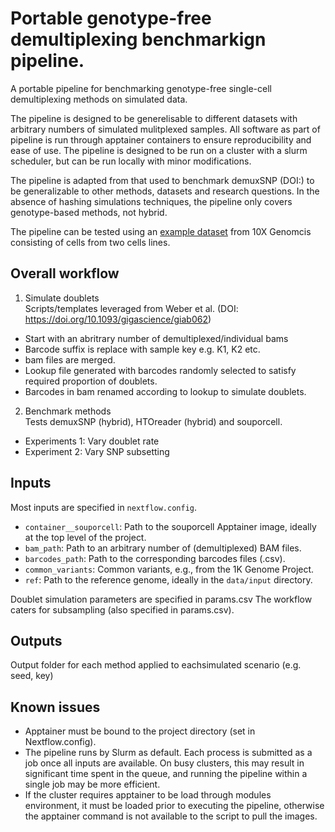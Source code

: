 # Portable genotype-free demultiplexing benchmarkign pipeline.

A portable pipeline for benchmarking genotype-free single-cell demultiplexing methods on simulated data.

The pipeline is designed to be generelisable to different datasets with arbitrary numbers of simulated mulitplexed samples.
All software as part of pipeline is run through apptainer containers to ensure reproducibility and ease of use.
The pipeline is designed to be run on a cluster with a slurm scheduler, but can be run locally with minor modifications.

The pipeline is adapted from that used to benchmark demuxSNP (DOI:) to be generalizable to other methods, datasets and research questions.
In the absence of hashing simulations techniques, the pipeline only covers genotype-based methods, not hybrid.

The pipeline can be tested using an [example dataset](https://www.10xgenomics.com/datasets/10-k-1-1-mixture-of-raji-and-jurkat-cells-multiplexed-2-cm-os-3-1-standard-6-0-0) from 10X Genomcis consisting of cells from two cells lines.

## Overall workflow

1. Simulate doublets  
Scripts/templates leveraged from Weber et al. (DOI: https://doi.org/10.1093/gigascience/giab062)
- Start with an abritrary number of demultiplexed/individual bams
- Barcode suffix is replace with sample key e.g. K1, K2 etc.
- bam files are merged.
- Lookup file generated with barcodes randomly selected to satisfy required proportion of doublets.
- Barcodes in bam renamed according to lookup to simulate doublets.  
2. Benchmark methods  
Tests demuxSNP (hybrid), HTOreader (hybrid) and souporcell.
- Experiments 1: Vary doublet rate
- Experiment 2: Vary SNP subsetting

## Inputs

Most inputs are specified in `nextflow.config`.
- `container__souporcell`: Path to the souporcell Apptainer image, ideally at the top level of the project.
- `bam_path`: Path to an arbitrary number of (demultiplexed) BAM files.
- `barcodes_path`: Path to the corresponding barcodes files (.csv).
- `common_variants`: Common variants, e.g., from the 1K Genome Project.
- `ref`: Path to the reference genome, ideally in the `data/input` directory.

Doublet simulation parameters are specified in params.csv
The workflow caters for subsampling (also specified in params.csv).

## Outputs

Output folder for each method applied to eachsimulated scenario (e.g. seed, key)

## Known issues

- Apptainer must be bound to the project directory (set in Nextflow.config).
- The pipeline runs by Slurm as default. Each process is submitted as a job once all inputs are available. On busy clusters, this may result in significant time spent in the queue, and running the pipeline within a single job may be more efficient.
- If the cluster requires apptainer to be load through modules environment, it must be loaded prior to executing the pipeline, otherwise the apptainer command is not available to the script to pull the images.